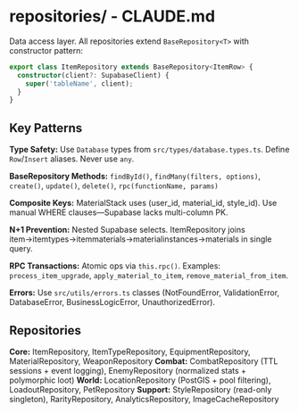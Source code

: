 # repositories/ - CLAUDE.md

Data access layer. All repositories extend `BaseRepository<T>` with constructor pattern:

```typescript
export class ItemRepository extends BaseRepository<ItemRow> {
  constructor(client?: SupabaseClient) {
    super('tableName', client);
  }
}
```

## Key Patterns

**Type Safety:** Use `Database` types from `src/types/database.types.ts`. Define `Row`/`Insert` aliases. Never use `any`.

**BaseRepository Methods:** `findById()`, `findMany(filters, options)`, `create()`, `update()`, `delete()`, `rpc(functionName, params)`

**Composite Keys:** MaterialStack uses (user_id, material_id, style_id). Use manual WHERE clauses—Supabase lacks multi-column PK.

**N+1 Prevention:** Nested Supabase selects. ItemRepository joins item→itemtypes→itemmaterials→materialinstances→materials in single query.

**RPC Transactions:** Atomic ops via `this.rpc()`. Examples: `process_item_upgrade`, `apply_material_to_item`, `remove_material_from_item`.

**Errors:** Use `src/utils/errors.ts` classes (NotFoundError, ValidationError, DatabaseError, BusinessLogicError, UnauthorizedError).

## Repositories

**Core:** ItemRepository, ItemTypeRepository, EquipmentRepository, MaterialRepository, WeaponRepository
**Combat:** CombatRepository (TTL sessions + event logging), EnemyRepository (normalized stats + polymorphic loot)
**World:** LocationRepository (PostGIS + pool filtering), LoadoutRepository, PetRepository
**Support:** StyleRepository (read-only singleton), RarityRepository, AnalyticsRepository, ImageCacheRepository

